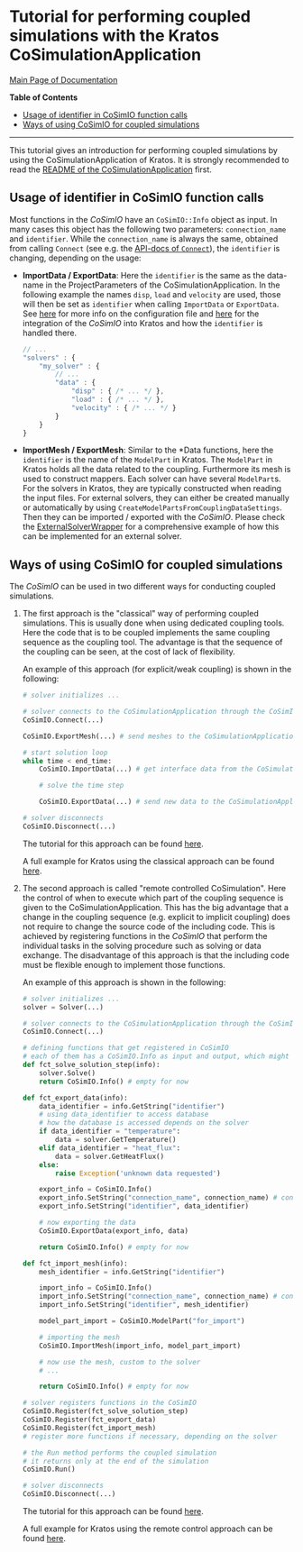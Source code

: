 # Tutorial for performing coupled simulations with the Kratos CoSimulationApplication

[Main Page of Documentation](https://kratosmultiphysics.github.io/CoSimIO/)

**Table of Contents**
<!-- @import "[TOC]" {cmd="toc" depthFrom=2 depthTo=6 orderedList=false} -->

<!-- code_chunk_output -->

- [Usage of identifier in CoSimIO function calls](#usage-of-identifier-in-cosimio-function-calls)
- [Ways of using CoSimIO for coupled simulations](#ways-of-using-cosimio-for-coupled-simulations)

<!-- /code_chunk_output -->
---

This tutorial gives an introduction for performing coupled simulations by using the CoSimulationApplication of Kratos. It is strongly recommended to read the [README of the CoSimulationApplication](https://github.com/KratosMultiphysics/Kratos/blob/master/applications/CoSimulationApplication/README.md) first.

## Usage of identifier in CoSimIO function calls

Most functions in the _CoSimIO_ have an `CoSimIO::Info` object as input. In many cases this object has the following two parameters: `connection_name` and `identifier`. While the `connection_name` is always the same, obtained from calling `Connect` (see e.g. the [API-docs of `Connect`](../api_docs/README.md#connect)), the `identifier` is changing, depending on the usage:

- **ImportData / ExportData**:
    Here the `identifier` is the same as the data-name in the ProjectParameters of the CoSimulationApplication. In the following example the names `disp`, `load` and `velocity` are used, those will then be set as `identifier` when calling `ImportData` or `ExportData`. See [here](https://github.com/KratosMultiphysics/Kratos/tree/master/applications/CoSimulationApplication#the-json-configuration-file) for more info on the configuration file and [here](https://github.com/KratosMultiphysics/Kratos/blob/master/applications/CoSimulationApplication/python_scripts/solver_wrappers/kratos_co_sim_io.py) for the integration of the _CoSimIO_ into Kratos and how the `identifier` is handled there.
    ~~~js
    // ...
    "solvers" : {
        "my_solver" : {
            // ...
            "data" : {
                "disp" : { /* ... */ },
                "load" : { /* ... */ },
                "velocity" : { /* ... */ }
            }
        }
    }
    ~~~

- **ImportMesh / ExportMesh**:
    Similar to the *Data functions, here the `identifier` is the name of the `ModelPart` in Kratos. The `ModelPart` in Kratos holds all the data related to the coupling. Furthermore its mesh is used to construct mappers. Each solver can have several `ModelPart`s. For the solvers in Kratos, they are typically constructed when reading the input files. For external solvers, they can either be created manually or automatically by using `CreateModelPartsFromCouplingDataSettings`. Then they can be imported / exported with the _CoSimIO_. Please check the [ExternalSolverWrapper](https://github.com/KratosMultiphysics/Kratos/blob/master/applications/CoSimulationApplication/python_scripts/solver_wrappers/external/external_solver_wrapper.py) for a comprehensive example of how this can be implemented for an external solver.


## Ways of using CoSimIO for coupled simulations

The _CoSimIO_ can be used in two different ways for conducting coupled simulations.

1. The first approach is the "classical" way of performing coupled simulations. This is usually done when using dedicated coupling tools. Here the code that is to be coupled implements the same coupling sequence as the coupling tool. The advantage is that the sequence of the coupling can be seen, at the cost of lack of flexibility.

    An example of this approach (for explicit/weak coupling) is shown in the following:
    ```py
    # solver initializes ...

    # solver connects to the CoSimulationApplication through the CoSimIO
    CoSimIO.Connect(...)

    CoSimIO.ExportMesh(...) # send meshes to the CoSimulationApplication

    # start solution loop
    while time < end_time:
        CoSimIO.ImportData(...) # get interface data from the CoSimulationApplication

        # solve the time step

        CoSimIO.ExportData(...) # send new data to the CoSimulationApplication

    # solver disconnects
    CoSimIO.Disconnect(...)
    ```

    The tutorial for this approach can be found [here](co_sim_classical_approach.md).

    A full example for Kratos using the classical approach can be found [here](https://github.com/KratosMultiphysics/Kratos/tree/master/applications/CoSimulationApplication#how-to-couple-a-new-solver--software-tool).

2. The second approach is called "remote controlled CoSimulation". Here the control of when to execute which part of the coupling sequence is given to the CoSimulationApplication. This has the big advantage that a change in the coupling sequence (e.g. explicit to implicit coupling) does not require to change the source code of the including code. This is achieved by registering functions in the _CoSimIO_ that perform the individual tasks in the solving procedure such as solving or data exchange. The disadvantage of this approach is that the including code must be flexible enough to implement those functions.

    An example of this approach is shown in the following:
    ```py
    # solver initializes ...
    solver = Solver(...)

    # solver connects to the CoSimulationApplication through the CoSimIO
    CoSimIO.Connect(...)

    # defining functions that get registered in CoSimIO
    # each of them has a CoSimIO.Info as input and output, which might be used
    def fct_solve_solution_step(info):
        solver.Solve()
        return CoSimIO.Info() # empty for now

    def fct_export_data(info):
        data_identifier = info.GetString("identifier")
        # using data_identifier to access database
        # how the database is accessed depends on the solver
        if data_identifier = "temperature":
            data = solver.GetTemperature()
        elif data_identifier = "heat_flux":
            data = solver.GetHeatFlux()
        else:
            raise Exception('unknown data requested')

        export_info = CoSimIO.Info()
        export_info.SetString("connection_name", connection_name) # connection_name comes from calling "CoSimIO.Connect"
        export_info.SetString("identifier", data_identifier)

        # now exporting the data
        CoSimIO.ExportData(export_info, data)

        return CoSimIO.Info() # empty for now

    def fct_import_mesh(info):
        mesh_identifier = info.GetString("identifier")

        import_info = CoSimIO.Info()
        import_info.SetString("connection_name", connection_name) # connection_name comes from calling "CoSimIO.Connect"
        import_info.SetString("identifier", mesh_identifier)

        model_part_import = CoSimIO.ModelPart("for_import")

        # importing the mesh
        CoSimIO.ImportMesh(import_info, model_part_import)

        # now use the mesh, custom to the solver
        # ...

        return CoSimIO.Info() # empty for now

    # solver registers functions in the CoSimIO
    CoSimIO.Register(fct_solve_solution_step)
    CoSimIO.Register(fct_export_data)
    CoSimIO.Register(fct_import_mesh)
    # register more functions if necessary, depending on the solver

    # the Run method performs the coupled simulation
    # it returns only at the end of the simulation
    CoSimIO.Run()

    # solver disconnects
    CoSimIO.Disconnect(...)
    ```

    The tutorial for this approach can be found [here](co_sim_remote_controlled.md).

    A full example for Kratos using the remote control approach can be found [here](https://github.com/KratosMultiphysics/Kratos/tree/master/applications/CoSimulationApplication#remote-controlled-cosimulation).

